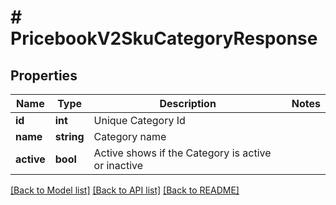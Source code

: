 # # PricebookV2SkuCategoryResponse

## Properties

Name | Type | Description | Notes
------------ | ------------- | ------------- | -------------
**id** | **int** | Unique Category Id |
**name** | **string** | Category name |
**active** | **bool** | Active shows if the Category is active or inactive |

[[Back to Model list]](../../README.md#models) [[Back to API list]](../../README.md#endpoints) [[Back to README]](../../README.md)
